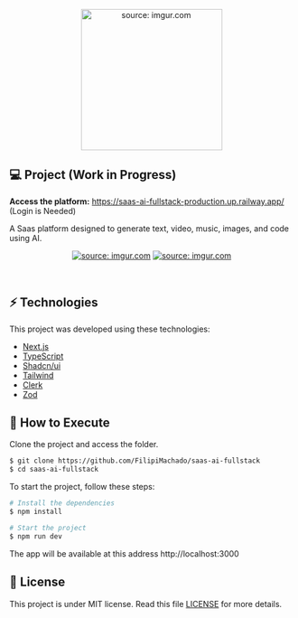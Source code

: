 

<p align="center">
  <a href="https://i.imgur.com/Ht6r3O9.png"><img src="https://i.imgur.com/Ht6r3O9.png" style="width: 250px; height: 250px;" title="source: imgur.com" /></a>
</p>

## 💻 Project (Work in Progress)

<strong>Access the platform:</strong> https://saas-ai-fullstack-production.up.railway.app/ (Login is Needed)

A Saas platform designed to generate text, video, music, images, and code using AI.

<p align="center">
  <a href="https://i.imgur.com/fNJtXdO.png"><img src="https://i.imgur.com/fNJtXdO.png" title="source: imgur.com" /></a>
  <a href="https://i.imgur.com/h7DKRHB.png"><img src="https://i.imgur.com/h7DKRHB.png" title="source: imgur.com" /></a>
</p>

<br>

## ⚡ Technologies

This project was developed using these technologies:

- [Next.js](https://nextjs.org/)
- [TypeScript](https://www.typescriptlang.org/)
- [Shadcn/ui](https://ui.shadcn.com/)
- [Tailwind](https://tailwindcss.com/)
- [Clerk](https://clerk.com/)
- [Zod](https://zod.dev/)

## 🚀 How to Execute

Clone the project and access the folder.

```bash
$ git clone https://github.com/FilipiMachado/saas-ai-fullstack
$ cd saas-ai-fullstack
```

To start the project, follow these steps:
```bash
# Install the dependencies
$ npm install

# Start the project
$ npm run dev
```
The app will be available at this address http://localhost:3000

## 📝 License

This project is under MIT license. Read this file [LICENSE](LICENSE.md) for more details.

